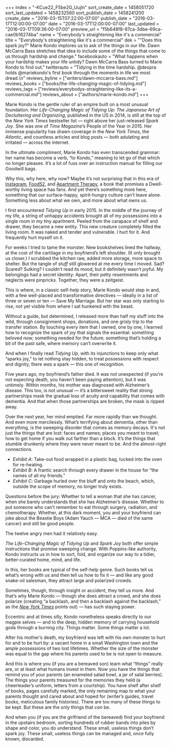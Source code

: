 +++
index = "-KCue22_F5be2G_Uujln"
sort_create_date = 1458051720
sort_last_updated = 1458232560
sort_publish_date = 1458241200
create_date = "2016-03-15T07:22:00-07:00"
publish_date = "2016-03-17T12:00:00-07:00"
date = "2016-03-17T12:00:00-07:00"
last_updated = "2016-03-17T09:36:00-07:00"
preview_url = "f5b648f8-97ca-3dbe-69ca-cae0b16274ba"
name = "Everybody's straightening like it's a commercial"
title = "Everybody's straightening like it's a commercial"
dek = "\"Does this spark joy?\" Marie Kondo implores us to ask of the things in our life. Dawn McCarra Bass stretches that idea to include some of the things that come to us through hardship and change."
facebookauto = "What happens when your hardship makes your life untidy? Dawn McCarra Bass turned to Marie Kondo to find out."
twitterauto = "Tidying in the time hardship. @despra holds @mariekondo's first book through the moments in life we most dread.\n"
reviews_byline = ["writers/dawn-mccarra-bass.md"]
reviews_books = ["books/the-life-changing-magic-of-tidying.md"]
reviews_tags = ["reviews/everybodys-straightening-like-its-a-commercial.md"]
reviews_about = ["authors/marie-kondo.md"]
+++

Marie Kondo is the gentle ruler of an empire built on a most unusual foundation. Her _Life-Changing Magic of Tidying Up: The Japanese Art of Decluttering and Organizing_, published in the US in 2014, is still at the top of the _New York Times_ bestseller list &mdash; right above her just-released _Spark Joy_. She was one of _Time Magazine_’s People of the Year in 2015. Her immense popularity has drawn coverage in the _New York Times_, the _Atlantic_, and countless articles and blog posts &mdash; both adulating and irritated &mdash; across the internet.

In the ultimate compliment, Marie Kondo has even transcended grammar: her name has become a verb, “to Kondo,” meaning to let go of that which no longer pleases. It’s a lot of fuss over an instruction manual for filling our Goodwill bags. 

Why this, why here, why now? Maybe it’s not surprising that in this era of [Instagram](https://www.instagram.com "Instagram"), [Food52](http://food52.com "Food52 - Food community, recipes, kitchen &amp; home products, and cooking contests."), and [Apartment Therapy](http://www.apartmenttherapy.com "Apartment Therapy | Saving the world, one room at a time"), a book that promises a Dwell-worthy living space has fans. And yet there’s something more here, something that our surface-happy, spirit-hungry culture can’t leave alone. Something less about what we own, and more about what owns us.

<div class="break"></div>

I first encountered _Tidying Up_ in early 2015. In the middle of the journey of my life, a string of unhappy accidents brought all of my possessions into a single room in my tiny apartment. Peeled from the carapace of shelf and drawer, they became a new entity. This new creature completely filled the living room. It was naked and tender and vulnerable. I hurt for it. And frequently hurt myself on it.

For weeks I tried to tame the monster. New bookshelves lined the hallway, at the cost of the cartilage in my boyfriend’s left shoulder. (It only brought us closer.) I scrubbed the kitchen raw, added more storage, more space to shelter. But the tangle of _stuff_ still glowered at me every time I moved. Sad? Scared? Sulking? I couldn’t read its mood, but it definitely wasn’t joyful.  My belongings had a secret identity: Apart, their petty resentments and neglects were pinpricks. Together, they were a zeitgeist.

This is where, in a classic self-help story, Marie Kondo would step in and, with a few well-placed and transformative directives &mdash; ideally in a list of three or seven or ten &mdash; Save My Marriage. But her star was only starting to rise, not yet visible from where I sat hunkered with the beast.

Without a guide, but determined, I released more than half my stuff into the wild, through consignment shops, donations, and one grisly trip to the transfer station. By touching every item that I owned, one by one, I learned how to recognize the spark of joy that signals the essential: something beloved now; something needed for the future; something that’s holding a bit of the past safe, where memory can’t overwrite it.

And when I finally read _Tidying Up_, with its injunctions to keep only what “sparks joy,” to let nothing stay hidden, to treat possessions with respect and dignity, there _was_ a spark &mdash; this one of recognition.

<div class="break"></div>

Five years ago, my boyfriend’s father died. It was not unexpected (if you’re not expecting death, you haven’t been paying attention), but it was untimely. Within months, his mother was diagnosed with Alzheimer’s disease. This too, is not unusual &mdash; it’s a bittersweet reality that strong partnerships mask the gradual loss of acuity and capability that comes with dementia. And that when those partnerships are broken, the mask is ripped away.

Over the next year, her mind emptied. Far more rapidly than we thought. And even more mercilessly. What’s terrifying about dementia, other than everything, is the sweeping disorder that comes as memory decays. It's not just the things that are lost: faces and names; places you meant to travel; how to get home if you walk out farther than a block. It’s the things that stumble drunkenly where they were never meant to be. And the almost-right connections.

* _Exhibit A_: Take-out food wrapped in a plastic bag, tucked into the oven for re-heating.
* _Exhibit B_: A frantic search through every drawer in the house for “the names of all my friends.”
* _Exhibit C_: Garbage hurled over the bluff and onto the beach, which, outside the scope of memory, no longer truly exists.

Questions before the jury: Whether to tell a woman that she has cancer, when she barely understands that she has Alzheimer’s disease. Whether to put someone who can’t remember to eat through surgery, radiation, and chemotherapy. Whether, at this dark moment, you and your boyfriend can joke about the Beastie Boys (Adam Yauch &mdash; MCA &mdash; died of the same cancer) and still be good people.

The twelve angry men had it relatively easy.

<div class="break"></div>

_The Life-Changing Magic of Tidying Up_ and _Spark Joy_ both offer simple instructions that promise sweeping change. With Poppins-like authority, Kondo instructs us in how to sort, fold, and organize our way to a tidier, better-curated home, mind, and life.

In this, her books are typical of the self-help genre. Such books tell us what’s wrong with us and then tell us how to fix it &mdash; and like any good snake-oil salesman, they attract large and polarized crowds.

Sometimes, though, through insight or accident, they tell us more. And that’s why Marie Kondo &mdash; though she does attract a crowd, and she does polarize (creating “a backlash, and then a backlash against the backlash,” as the [_New York Times_](http://www.nytimes.com/2016/01/24/fashion/marie-kondo-spark-joy.html "None") points out) &mdash; has such staying power.

Eccentric and at times silly, Kondo nonetheless speaks directly to our magpie selves &mdash; and to the deep, hidden memory of carrying household gods through a burning city. Things matter. Some things matter a lot.

<div class="break"></div>

After his mother’s death, my boyfriend was left with his own monster to hurt for and to be hurt by: a vacant home in a small Washington town and the ample possessions of two lost lifetimes. Whether the size of the monster was equal to the gap where his parents used to be is not open to measure.

And this is where you (if you are a bereaved son) learn what “things” really are, or at least what humans invest in them. Now you have the things that remind you of your parents (an enameled salad bowl, a jar of salal berries). The things your parents treasured for the memories they held (a cheerleader’s uniform, letters from a courtship). You have shelf after shelf of books, pages carefully marked, the only remaining map to what your parents thought and cared about and hoped for (writer’s guides, travel books, meticulous family histories). There are too many of these things to be kept. But these are the only things that _can_ be.

And when you (if you are the girlfriend of the bereaved) find your boyfriend in the upstairs bedroom, sorting hundreds of rubber bands into piles by shape and color, you do understand. These small, useless things don’t spark joy. These small, useless things can be managed and, once fully known, discarded.